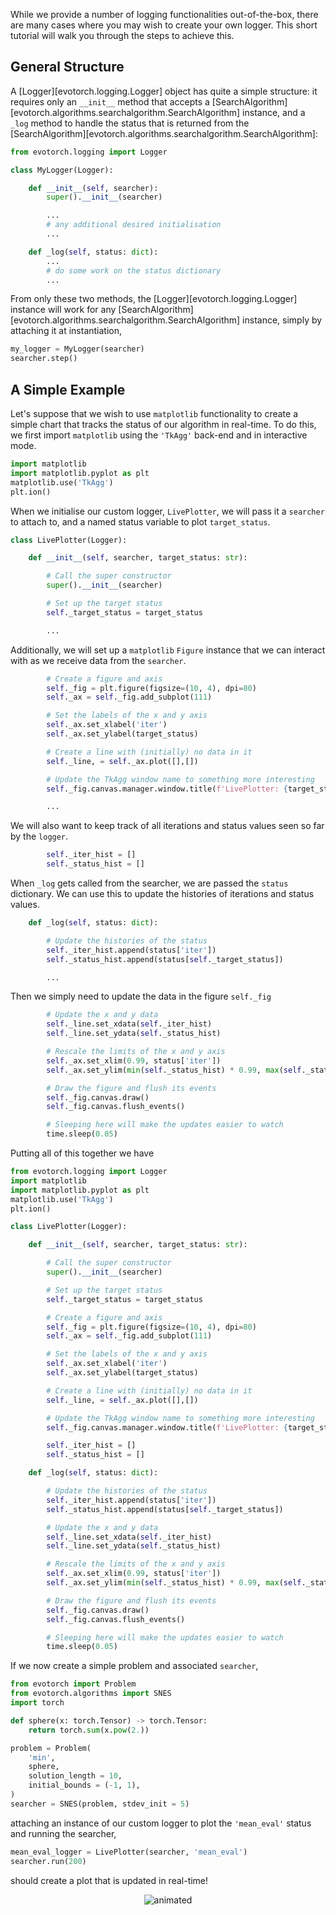 While we provide a number of logging functionalities out-of-the-box, there are many cases where you may wish to create your own logger. This short tutorial will walk you through the steps to achieve this.

## General Structure

A [Logger][evotorch.logging.Logger] object has quite a simple structure: it requires only an `__init__` method that accepts a [SearchAlgorithm][evotorch.algorithms.searchalgorithm.SearchAlgorithm] instance, and a `_log` method to handle the status that is returned from the [SearchAlgorithm][evotorch.algorithms.searchalgorithm.SearchAlgorithm]:

```python
from evotorch.logging import Logger

class MyLogger(Logger):

    def __init__(self, searcher):
        super().__init__(searcher)

        ...
        # any additional desired initialisation
        ...

    def _log(self, status: dict):
        ...
        # do some work on the status dictionary
        ...
```

From only these two methods, the [Logger][evotorch.logging.Logger] instance will work for any [SearchAlgorithm][evotorch.algorithms.searchalgorithm.SearchAlgorithm] instance, simply by attaching it at instantiation,

```python
my_logger = MyLogger(searcher)
searcher.step()
```

## A Simple Example

Let's suppose that we wish to use `matplotlib` functionality to create a simple chart that tracks the status of our algorithm in real-time. To do this, we first import `matplotlib` using the `'TkAgg'` back-end and in interactive mode.

```python
import matplotlib
import matplotlib.pyplot as plt
matplotlib.use('TkAgg')
plt.ion()
```

When we initialise our custom logger, `LivePlotter`, we will pass it a `searcher` to attach to, and a named status variable to plot `target_status`.

```python
class LivePlotter(Logger):

    def __init__(self, searcher, target_status: str):

        # Call the super constructor
        super().__init__(searcher)

        # Set up the target status
        self._target_status = target_status

        ...
```

Additionally, we will set up a `matplotlib` `Figure` instance that we can interact with as we receive data from the `searcher`.

```python
        # Create a figure and axis
        self._fig = plt.figure(figsize=(10, 4), dpi=80)
        self._ax = self._fig.add_subplot(111)

        # Set the labels of the x and y axis
        self._ax.set_xlabel('iter')
        self._ax.set_ylabel(target_status)

        # Create a line with (initially) no data in it
        self._line, = self._ax.plot([],[])

        # Update the TkAgg window name to something more interesting
        self._fig.canvas.manager.window.title(f'LivePlotter: {target_status}')

        ...
```

We will also want to keep track of all iterations and status values seen so far by the `logger`.

```python
        self._iter_hist = []
        self._status_hist = []
```

When `_log` gets called from the searcher, we are passed the `status` dictionary. We can use this to update the histories of iterations and status values.

```python
    def _log(self, status: dict):

        # Update the histories of the status
        self._iter_hist.append(status['iter'])
        self._status_hist.append(status[self._target_status])

        ...
```

Then we simply need to update the data in the figure `self._fig`

```python
        # Update the x and y data
        self._line.set_xdata(self._iter_hist)
        self._line.set_ydata(self._status_hist)

        # Rescale the limits of the x and y axis
        self._ax.set_xlim(0.99, status['iter'])
        self._ax.set_ylim(min(self._status_hist) * 0.99, max(self._status_hist) * 1.01)

        # Draw the figure and flush its events
        self._fig.canvas.draw()
        self._fig.canvas.flush_events()

        # Sleeping here will make the updates easier to watch
        time.sleep(0.05)
```

Putting all of this together we have

```python
from evotorch.logging import Logger
import matplotlib
import matplotlib.pyplot as plt
matplotlib.use('TkAgg')
plt.ion()

class LivePlotter(Logger):

    def __init__(self, searcher, target_status: str):

        # Call the super constructor
        super().__init__(searcher)

        # Set up the target status
        self._target_status = target_status

        # Create a figure and axis
        self._fig = plt.figure(figsize=(10, 4), dpi=80)
        self._ax = self._fig.add_subplot(111)

        # Set the labels of the x and y axis
        self._ax.set_xlabel('iter')
        self._ax.set_ylabel(target_status)

        # Create a line with (initially) no data in it
        self._line, = self._ax.plot([],[])

        # Update the TkAgg window name to something more interesting
        self._fig.canvas.manager.window.title(f'LivePlotter: {target_status}')

        self._iter_hist = []
        self._status_hist = []

    def _log(self, status: dict):

        # Update the histories of the status
        self._iter_hist.append(status['iter'])
        self._status_hist.append(status[self._target_status])

        # Update the x and y data
        self._line.set_xdata(self._iter_hist)
        self._line.set_ydata(self._status_hist)

        # Rescale the limits of the x and y axis
        self._ax.set_xlim(0.99, status['iter'])
        self._ax.set_ylim(min(self._status_hist) * 0.99, max(self._status_hist) * 1.01)

        # Draw the figure and flush its events
        self._fig.canvas.draw()
        self._fig.canvas.flush_events()

        # Sleeping here will make the updates easier to watch
        time.sleep(0.05)
```

If we now create a simple problem and associated `searcher`,

```python
from evotorch import Problem
from evotorch.algorithms import SNES
import torch

def sphere(x: torch.Tensor) -> torch.Tensor:
    return torch.sum(x.pow(2.))

problem = Problem(
    'min',
    sphere,
    solution_length = 10,
    initial_bounds = (-1, 1),
)
searcher = SNES(problem, stdev_init = 5)
```

attaching an instance of our custom logger to plot the `'mean_eval'` status and running the searcher,

```python
mean_eval_logger = LivePlotter(searcher, 'mean_eval')
searcher.run(200)
```

should create a plot that is updated in real-time!

<p align="center">
  <img src="../custom_logger.gif" alt="animated" />
</p>
